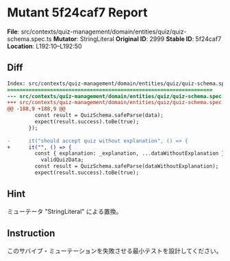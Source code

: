 # Mutant 5f24caf7 Report

**File**: src/contexts/quiz-management/domain/entities/quiz/quiz-schema.spec.ts
**Mutator**: StringLiteral
**Original ID**: 2999
**Stable ID**: 5f24caf7
**Location**: L192:10–L192:50

## Diff

```diff
Index: src/contexts/quiz-management/domain/entities/quiz/quiz-schema.spec.ts
===================================================================
--- src/contexts/quiz-management/domain/entities/quiz/quiz-schema.spec.ts	original
+++ src/contexts/quiz-management/domain/entities/quiz/quiz-schema.spec.ts	mutated #2999
@@ -188,9 +188,9 @@
         const result = QuizSchema.safeParse(data);
         expect(result.success).toBe(true);
       });
 
-      it("should accept quiz without explanation", () => {
+      it("", () => {
         const { explanation: _explanation, ...dataWithoutExplanation } =
           validQuizData;
         const result = QuizSchema.safeParse(dataWithoutExplanation);
         expect(result.success).toBe(true);
```

## Hint

ミューテータ "StringLiteral" による置換。

## Instruction

このサバイブ・ミューテーションを失敗させる最小テストを設計してください。
